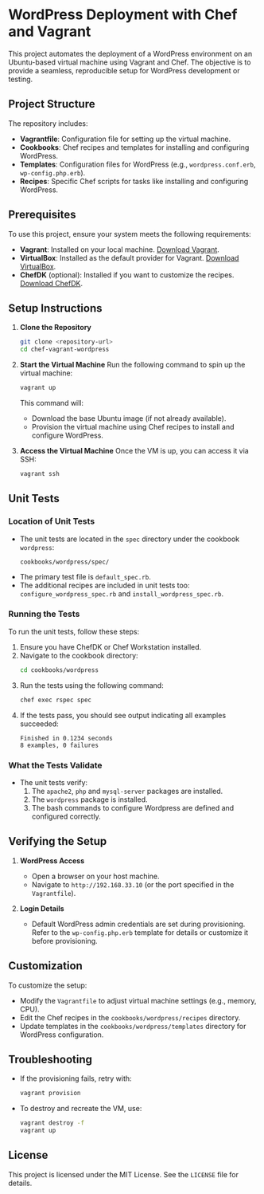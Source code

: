 # WordPress Deployment with Chef and Vagrant

This project automates the deployment of a WordPress environment on an Ubuntu-based virtual machine using Vagrant and Chef. The objective is to provide a seamless, reproducible setup for WordPress development or testing.

## Project Structure

The repository includes:

- **Vagrantfile**: Configuration file for setting up the virtual machine.
- **Cookbooks**: Chef recipes and templates for installing and configuring WordPress.
- **Templates**: Configuration files for WordPress (e.g., `wordpress.conf.erb`, `wp-config.php.erb`).
- **Recipes**: Specific Chef scripts for tasks like installing and configuring WordPress.

## Prerequisites

To use this project, ensure your system meets the following requirements:

- **Vagrant**: Installed on your local machine. [Download Vagrant](https://www.vagrantup.com/downloads).
- **VirtualBox**: Installed as the default provider for Vagrant. [Download VirtualBox](https://www.virtualbox.org/).
- **ChefDK** (optional): Installed if you want to customize the recipes. [Download ChefDK](https://downloads.chef.io/chefdk).

## Setup Instructions

1. **Clone the Repository**
   ```bash
   git clone <repository-url>
   cd chef-vagrant-wordpress
   ```

2. **Start the Virtual Machine**
   Run the following command to spin up the virtual machine:
   ```bash
   vagrant up
   ```
   This command will:
   - Download the base Ubuntu image (if not already available).
   - Provision the virtual machine using Chef recipes to install and configure WordPress.

3. **Access the Virtual Machine**
   Once the VM is up, you can access it via SSH:
   ```bash
   vagrant ssh
   ```

## Unit Tests

### Location of Unit Tests
- The unit tests are located in the `spec` directory under the cookbook `wordpress`:
  ```
  cookbooks/wordpress/spec/
  ```
- The primary test file is `default_spec.rb`.
- The additional recipes are included in unit tests too: `configure_wordpress_spec.rb` and `install_wordpress_spec.rb`.

### Running the Tests
To run the unit tests, follow these steps:
1. Ensure you have ChefDK or Chef Workstation installed.
2. Navigate to the cookbook directory:
   ```bash
   cd cookbooks/wordpress
   ```
3. Run the tests using the following command:
   ```bash
   chef exec rspec spec
   ```
4. If the tests pass, you should see output indicating all examples succeeded:
   ```
   Finished in 0.1234 seconds
   8 examples, 0 failures
   ```

### What the Tests Validate
- The unit tests verify:
  1. The `apache2`, `php` and `mysql-server` packages are installed.
  2. The `wordpress` package is installed.
  3. The bash commands to configure Wordpress are defined and configured correctly.

## Verifying the Setup

1. **WordPress Access**
   - Open a browser on your host machine.
   - Navigate to `http://192.168.33.10` (or the port specified in the `Vagrantfile`).

2. **Login Details**
   - Default WordPress admin credentials are set during provisioning. Refer to the `wp-config.php.erb` template for details or customize it before provisioning.

## Customization

To customize the setup:
- Modify the `Vagrantfile` to adjust virtual machine settings (e.g., memory, CPU).
- Edit the Chef recipes in the `cookbooks/wordpress/recipes` directory.
- Update templates in the `cookbooks/wordpress/templates` directory for WordPress configuration.

## Troubleshooting

- If the provisioning fails, retry with:
  ```bash
  vagrant provision
  ```
- To destroy and recreate the VM, use:
  ```bash
  vagrant destroy -f
  vagrant up
  ```

## License

This project is licensed under the MIT License. See the `LICENSE` file for details.
